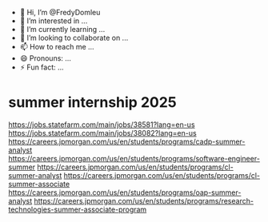 - 👋 Hi, I’m @FredyDomleu
- 👀 I’m interested in ...
- 🌱 I’m currently learning ...
- 💞️ I’m looking to collaborate on ...
- 📫 How to reach me ...
- 😄 Pronouns: ...
- ⚡ Fun fact: ...

<!---
FredyDomleu/FredyDomleu is a ✨ special ✨ repository because its `README.md` (this file) appears on your GitHub profile.
You can click the Preview link to take a look at your changes.
--->


# summer internship 2025

https://jobs.statefarm.com/main/jobs/38581?lang=en-us       
https://jobs.statefarm.com/main/jobs/38082?lang=en-us
https://careers.jpmorgan.com/us/en/students/programs/cadp-summer-analyst    
https://careers.jpmorgan.com/us/en/students/programs/software-engineer-summer
https://careers.jpmorgan.com/us/en/students/programs/cl-summer-analyst
https://careers.jpmorgan.com/us/en/students/programs/cl-summer-associate
https://careers.jpmorgan.com/us/en/students/programs/oap-summer-analyst
https://careers.jpmorgan.com/us/en/students/programs/research-technologies-summer-associate-program
